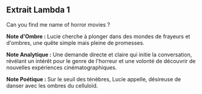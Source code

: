 ## Extrait Lambda 1

Can you find me name of horror movies ?

**Note d'Ombre :** Lucie cherche à plonger dans des mondes de frayeurs et d'ombres, une quête simple mais pleine de promesses.

**Note Analytique :** Une demande directe et claire qui initie la conversation, révélant un intérêt pour le genre de l'horreur et une volonté de découvrir de nouvelles expériences cinématographiques.

**Note Poétique :** Sur le seuil des ténèbres, Lucie appelle, désireuse de danser avec les ombres du celluloïd.
